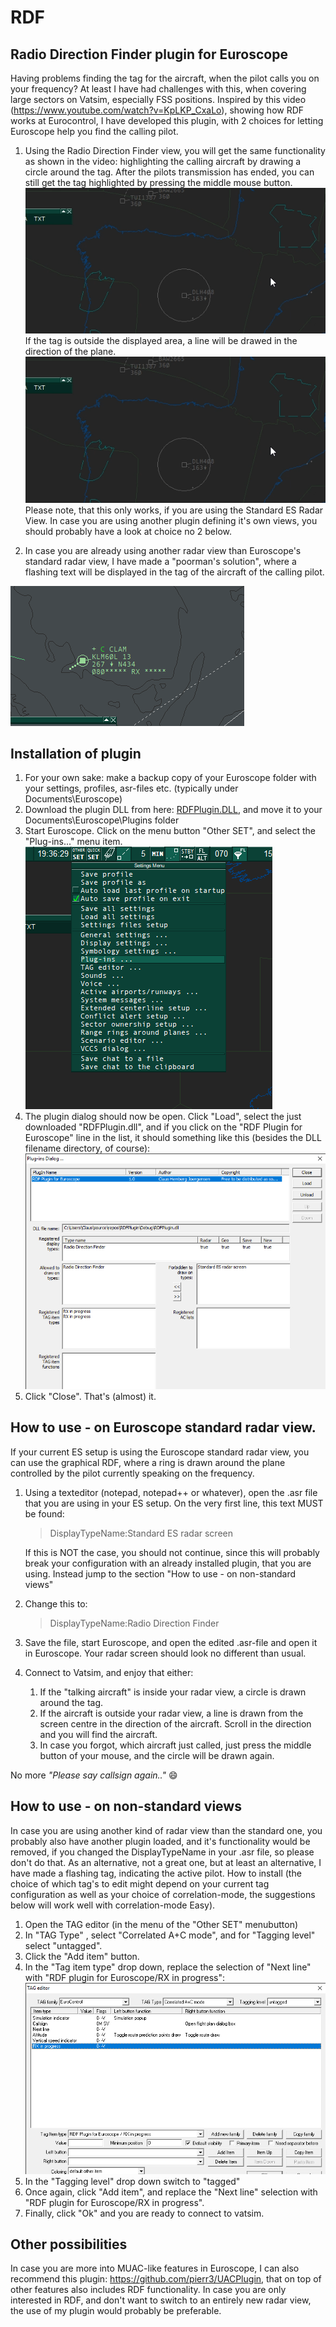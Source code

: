 # RDF
## Radio Direction Finder plugin for Euroscope

Having problems finding the tag for the aircraft, when the pilot calls you on your frequency? At least I have had challenges with this, when covering large sectors on Vatsim, especially FSS positions. Inspired by this video (https://www.youtube.com/watch?v=KpLKP_CxaLo), showing how RDF works at Eurocontrol, I have developed this plugin, with 2 choices for letting Euroscope help you find the calling pilot.
1. Using the Radio Direction Finder view, you will get the same functionality as shown in the video: highlighting the calling aircraft by drawing a circle around the tag. After the pilots transmission has ended, you can still get the tag highlighted by pressing the middle mouse button. 
   ![RDF circle around the "talking aircraft"](documentation/RDFCircle.png)
   If the tag is outside the displayed area, a line will be drawed in the direction of the plane.
   ![RDF line drawn from the center in the direction of the "talking aircraft"](documentation/RDFCircle.png)
Please note, that this only works, if you are using the Standard ES Radar View. In case you are using another plugin defining it's own views, you should probably have a look at choice no 2 below.


1. In case you are already using another radar view than Euroscope's standard radar view, I have made a "poorman's solution", where a flashing text will be displayed in the tag of the aircraft of the calling pilot.

![Example of flashing ****RX***** tag when pilot talks on your frequency](documentation/RDFtag.png)

## Installation of plugin

1. For your own sake: make a backup copy of your Euroscope folder with your settings, profiles, asr-files etc. (typically under Documents\Euroscope)
1. Download the plugin DLL from here: [RDFPlugin.DLL](Release/RDFPlugin.dll), and move it to your Documents\Euroscope\Plugins folder
1. Start Euroscope. Click on the menu button "Other SET", and select the "Plug-ins..." menu item. ![ES Plugin menu](documentation/ESPluginMenu.png)
1. The plugin dialog should now be open. Click "Load", select the just downloaded "RDFPlugin.dll", and if you click on the "RDF Plugin for Euroscope" line in the list, it should something like this (besides the DLL filename directory, of course):
![Plugin dialog with RDF Plugin loaded](documentation/ESPluginDialog.png)
1. Click "Close". That's (almost) it. 

## How to use - on Euroscope standard radar view.
If your current ES setup is using the Euroscope standard radar view, you can use the graphical RDF, where a ring is drawn around the plane controlled by the pilot currently speaking on the frequency.
1. Using a texteditor (notepad, notepad++ or whatever), open the .asr file that you are using in your ES setup. On the very first line, this text MUST be found:
   > DisplayTypeName:Standard ES radar screen
   
   If this is NOT the case, you should not continue, since this will probably break your configuration with an already installed plugin, that you are using. Instead jump to the section "How to use - on non-standard views"
1. Change this to: 
   > DisplayTypeName:Radio Direction Finder

1. Save the file, start Euroscope, and open the edited .asr-file and open it in Euroscope. Your radar screen should look no different than usual.
1. Connect to Vatsim, and enjoy that either:
   1. If the "talking aircraft" is inside your radar view, a circle is drawn around the tag. 
   1. If the aircraft is outside your radar view, a line is drawn from the screen centre in the direction of the aircraft. Scroll in the direction and you will find the aircraft.
   1. In case you forgot, which aircraft just called, just press the middle button of your mouse, and the circle will be drawn again.

No more *"Please say callsign again.."* :smile:


## How to use - on non-standard views
In case you are using another kind of radar view than the standard one, you probably also have another plugin loaded, and it's functionality would be removed, if you changed the DisplayTypeName in your .asr file, so please don't do that. As an alternative, not a great one, but at least an alternative, I have made a flashing tag, indicating the active pilot. How to install (the choice of which tag's to edit might depend on your current tag configuration as well as your choice of correlation-mode, the suggestions below will work well with correlation-mode Easy).

1. Open the TAG editor (in the menu of the "Other SET" menubutton)
1. In "TAG Type" , select "Correlated A+C mode", and for "Tagging level" select "untagged".
1. Click the "Add item" button. 
1. In the "Tag item type" drop down, replace the selection of "Next line" with "RDF plugin for Euroscope/RX in progress": ![TAG editor](documentation/ESTagDialog.png)
1. In the "Tagging level" drop down switch to "tagged"
1. Once again, click "Add item", and replace the "Next line" selection with "RDF plugin for Euroscope/RX in progress".
1. Finally, click "Ok" and you are ready to connect to vatsim.


## Other possibilities

In case you are more into MUAC-like features in Euroscope, I can also recommend this plugin: https://github.com/pierr3/UACPlugin, that on top of other features also includes RDF functionality. In case you are only interested in RDF, and don't want to switch to an entirely new radar view, the use of my plugin would probably be preferable.
